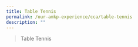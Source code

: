 ```yaml
---
title: Table Tennis
permalink: /our-amkp-experience/cca/table-tennis
description: ""
---
```


>Table Tennis